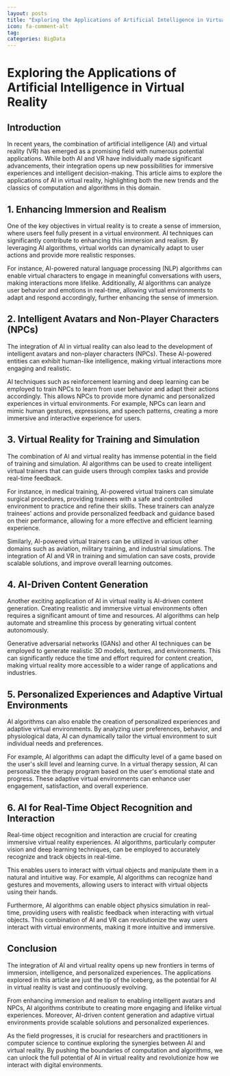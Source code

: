 ```yaml
---
layout: posts
title: "Exploring the Applications of Artificial Intelligence in Virtual Reality"
icon: fa-comment-alt
tag:      
categories: BigData
---
```



# Exploring the Applications of Artificial Intelligence in Virtual Reality

## Introduction

In recent years, the combination of artificial intelligence (AI) and virtual reality (VR) has emerged as a promising field with numerous potential applications. While both AI and VR have individually made significant advancements, their integration opens up new possibilities for immersive experiences and intelligent decision-making. This article aims to explore the applications of AI in virtual reality, highlighting both the new trends and the classics of computation and algorithms in this domain.

## 1. Enhancing Immersion and Realism

One of the key objectives in virtual reality is to create a sense of immersion, where users feel fully present in a virtual environment. AI techniques can significantly contribute to enhancing this immersion and realism. By leveraging AI algorithms, virtual worlds can dynamically adapt to user actions and provide more realistic responses.

For instance, AI-powered natural language processing (NLP) algorithms can enable virtual characters to engage in meaningful conversations with users, making interactions more lifelike. Additionally, AI algorithms can analyze user behavior and emotions in real-time, allowing virtual environments to adapt and respond accordingly, further enhancing the sense of immersion.

## 2. Intelligent Avatars and Non-Player Characters (NPCs)

The integration of AI in virtual reality can also lead to the development of intelligent avatars and non-player characters (NPCs). These AI-powered entities can exhibit human-like intelligence, making virtual interactions more engaging and realistic.

AI techniques such as reinforcement learning and deep learning can be employed to train NPCs to learn from user behavior and adapt their actions accordingly. This allows NPCs to provide more dynamic and personalized experiences in virtual environments. For example, NPCs can learn and mimic human gestures, expressions, and speech patterns, creating a more immersive and interactive experience for users.

## 3. Virtual Reality for Training and Simulation

The combination of AI and virtual reality has immense potential in the field of training and simulation. AI algorithms can be used to create intelligent virtual trainers that can guide users through complex tasks and provide real-time feedback.

For instance, in medical training, AI-powered virtual trainers can simulate surgical procedures, providing trainees with a safe and controlled environment to practice and refine their skills. These trainers can analyze trainees' actions and provide personalized feedback and guidance based on their performance, allowing for a more effective and efficient learning experience.

Similarly, AI-powered virtual trainers can be utilized in various other domains such as aviation, military training, and industrial simulations. The integration of AI and VR in training and simulation can save costs, provide scalable solutions, and improve overall learning outcomes.

## 4. AI-Driven Content Generation

Another exciting application of AI in virtual reality is AI-driven content generation. Creating realistic and immersive virtual environments often requires a significant amount of time and resources. AI algorithms can help automate and streamline this process by generating virtual content autonomously.

Generative adversarial networks (GANs) and other AI techniques can be employed to generate realistic 3D models, textures, and environments. This can significantly reduce the time and effort required for content creation, making virtual reality more accessible to a wider range of applications and industries.

## 5. Personalized Experiences and Adaptive Virtual Environments

AI algorithms can also enable the creation of personalized experiences and adaptive virtual environments. By analyzing user preferences, behavior, and physiological data, AI can dynamically tailor the virtual environment to suit individual needs and preferences.

For example, AI algorithms can adapt the difficulty level of a game based on the user's skill level and learning curve. In a virtual therapy session, AI can personalize the therapy program based on the user's emotional state and progress. These adaptive virtual environments can enhance user engagement, satisfaction, and overall experience.

## 6. AI for Real-Time Object Recognition and Interaction

Real-time object recognition and interaction are crucial for creating immersive virtual reality experiences. AI algorithms, particularly computer vision and deep learning techniques, can be employed to accurately recognize and track objects in real-time.

This enables users to interact with virtual objects and manipulate them in a natural and intuitive way. For example, AI algorithms can recognize hand gestures and movements, allowing users to interact with virtual objects using their hands.

Furthermore, AI algorithms can enable object physics simulation in real-time, providing users with realistic feedback when interacting with virtual objects. This combination of AI and VR can revolutionize the way users interact with virtual environments, making it more intuitive and immersive.

## Conclusion

The integration of AI and virtual reality opens up new frontiers in terms of immersion, intelligence, and personalized experiences. The applications explored in this article are just the tip of the iceberg, as the potential for AI in virtual reality is vast and continuously evolving.

From enhancing immersion and realism to enabling intelligent avatars and NPCs, AI algorithms contribute to creating more engaging and lifelike virtual experiences. Moreover, AI-driven content generation and adaptive virtual environments provide scalable solutions and personalized experiences.

As the field progresses, it is crucial for researchers and practitioners in computer science to continue exploring the synergies between AI and virtual reality. By pushing the boundaries of computation and algorithms, we can unlock the full potential of AI in virtual reality and revolutionize how we interact with digital environments.